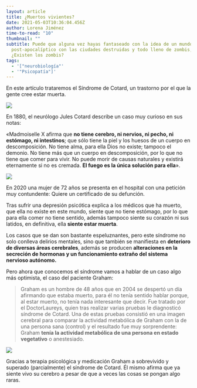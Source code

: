 ```yaml
---
layout: article
title: ¿Muertos vivientes?
date: 2021-05-03T10:36:04.456Z
author: Lorena Jiménez
time-to-read: "10"
thumbnail: ""
subtitle: Puede que alguna vez hayas fantaseado con la idea de un mundo
  post-apocalíptico con las ciudades destruidas y todo lleno de zombis, pero
  ¿Existen los zombis?
tags:
  - '["neurobiología"'
  - '"Psicopatía"]'
---
```

En este artículo trataremos el Síndrome de Cotard, un trastorno por el que la gente cree estar muerta.

![](https://media.giphy.com/media/I0Z7xEnYL3Fu0/giphy.gif)



En 1880, el neurólogo Jules Cotard describe un caso muy curioso en sus notas:

«Madmoiselle X afirma que **no tiene cerebro, ni nervios, ni pecho, ni estómago, ni intestinos**; que sólo tiene la piel y los huesos de un cuerpo en descomposición. No tiene alma, para ella Dios no existe; tampoco el demonio. No tiene más que un cuerpo en descomposición, por lo que no tiene que comer para vivir. No puede morir de causas naturales y existirá eternamente si no es cremada. **El fuego es la única solución para ella**».

![](https://media.giphy.com/media/3o7527pa7qs9kCG78A/giphy.gif)

En 2020 una mujer de 72 años se presenta en el hospital con una petición muy contundente: Quiere un certificado de su defunción.

Tras sufrir una depresión psicótica explica a los médicos que ha muerto, que ella no existe en este mundo, siente que no tiene estómago, por lo que para ella comer no tiene sentido, además tampoco siente su corazón ni sus latidos, en definitiva, ella **siente estar muerta**.

Los casos que se dan son bastante espeluznantes, pero este síndrome no solo conlleva delirios mentales, sino que también se manifiesta en **deterioro de diversas áreas cerebrales**, además se producen **alteraciones en la secreción de hormonas y un funcionamiento extraño del sistema nervioso autónomo.**

Pero ahora que conocemos el síndrome vamos a hablar de un caso algo más optimista, el caso del paciente Graham:

> Graham es un hombre de 48 años que en 2004 se despertó un día afirmando que estaba muerto, para él no tenía sentido hablar porque, al estar muerto, no tenía nada interesante que decir. Fue tratado por el DoctorLaureys, quien tras realizar varias pruebas le diagnosticó síndrome de Cotard. Una de estas pruebas consistió en una imagen cerebral para comparar la actividad metabólica de Graham con la de una persona sana (control) y el resultado fue muy sorprendente: Graham **tenía la actividad metabólica de una persona en estado vegetativo** o anestesiado.



![](https://fagolambda-436fc1.ingress-baronn.easywp.com/wp-content/uploads/2021/04/A001C51A-4B08-4C51-B781-1EBB6176962A.jpeg)



Gracias a terapia psicológica y medicación Graham a sobrevivido y superado (parcialmente) el síndrome de Cotard. Él mismo afirma que ya siente vivo su cerebro a pesar de que a veces las cosas se pongan algo raras.
